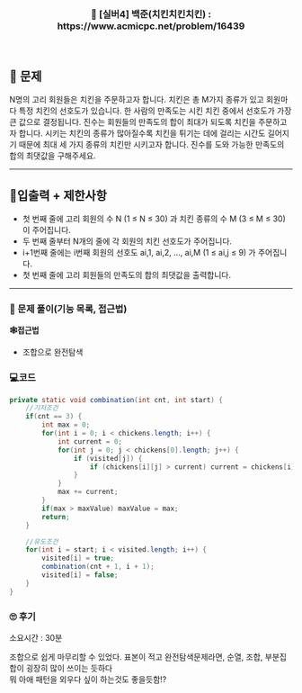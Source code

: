 <h3 align="center"> 
    📢  [실버4] 백준(치킨치킨치킨) : https://www.acmicpc.net/problem/16439
</h3>

<br>

## 🚀 문제

N명의 고리 회원들은 치킨을 주문하고자 합니다.
치킨은 총 M가지 종류가 있고 회원마다 특정 치킨의 선호도가 있습니다. 한 사람의 만족도는 시킨 치킨 중에서 선호도가 가장 큰 값으로 결정됩니다. 진수는 회원들의 만족도의 합이 최대가 되도록 치킨을 주문하고자 합니다.
시키는 치킨의 종류가 많아질수록 치킨을 튀기는 데에 걸리는 시간도 길어지기 때문에 최대 세 가지 종류의 치킨만 시키고자 합니다.
진수를 도와 가능한 만족도의 합의 최댓값을 구해주세요.

---

## 🚦입출력 + 제한사항

- 첫 번째 줄에 고리 회원의 수 N (1 ≤ N ≤ 30) 과 치킨 종류의 수 M (3 ≤ M ≤ 30) 이 주어집니다.
- 두 번째 줄부터 N개의 줄에 각 회원의 치킨 선호도가 주어집니다.
- i+1번째 줄에는 i번째 회원의 선호도 ai,1, ai,2, ..., ai,M (1 ≤ ai,j ≤ 9) 가 주어집니다.
- 첫 번째 줄에 고리 회원들의 만족도의 합의 최댓값을 출력합니다.

---

### 📜 문제 풀이(기능 목록, 접근법)
**🕸접근법**
- 조합으로 완전탐색

### 💻코드

```java
private static void combination(int cnt, int start) {
	//기저조건
	if(cnt == 3) {
		int max = 0;
		for(int i = 0; i < chickens.length; i++) {
			int current = 0;
			for(int j = 0; j < chickens[0].length; j++) {
				if (visited[j]) {
					if (chickens[i][j] > current) current = chickens[i][j];
				}
			}
			max += current;
		}
		if(max > maxValue) maxValue = max;
		return;
	}

	//유도조건
	for(int i = start; i < visited.length; i++) {
		visited[i] = true;
		combination(cnt + 1, i + 1);
		visited[i] = false;
	}
}
```

### 🙄 후기
소요시간 : 30분  <br>

조합으로 쉽게 마무리할 수 있었다. 표본이 적고 완전탐색문제라면, 순열, 조합, 부분집합이 굉장히 많이 쓰이는 듯하다 <br>
뭐 아애 패턴을 외우다 싶이 하는것도 좋을듯함!?
